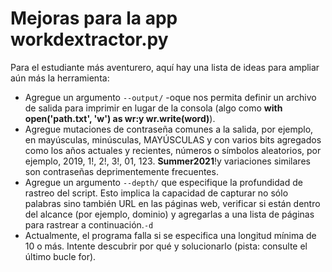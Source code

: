 # Mejoras para la app **workdextractor.py**

Para el estudiante más aventurero, aquí hay una lista de ideas para ampliar aún más la herramienta:

- Agregue un argumento `--output/` -oque nos permita definir un archivo de salida para imprimir en lugar de la consola (algo como **with open('path.txt', 'w') as wr:y wr.write(word)**).
- Agregue mutaciones de contraseña comunes a la salida, por ejemplo, en mayúsculas, minúsculas, MAYÚSCULAS y con varios bits agregados como los años actuales y recientes, números o símbolos aleatorios, por ejemplo, 2019, 1!, 2!, 3!, 01, 123. **Summer2021**!y variaciones similares son contraseñas deprimentemente frecuentes.
- Agregue un argumento `--depth/` que especifique la profundidad de rastreo del script. Esto implica la capacidad de capturar no sólo palabras sino también URL en las páginas web, verificar si están dentro del alcance (por ejemplo, dominio) y agregarlas a una lista de páginas para rastrear a continuación.`-d`
- Actualmente, el programa falla si se especifica una longitud mínima de 10 o más. Intente descubrir por qué y solucionarlo (pista: consulte el último bucle for).